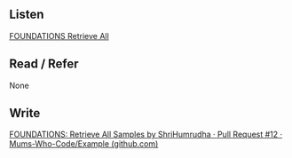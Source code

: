 ## Listen
[FOUNDATIONS Retrieve All](https://youtu.be/zICq56r2_0E)

## Read / Refer
None

## Write
[FOUNDATIONS: Retrieve All Samples by ShriHumrudha · Pull Request #12 · Mums-Who-Code/Example (github.com)](https://github.com/Mums-Who-Code/Example/pull/12)
